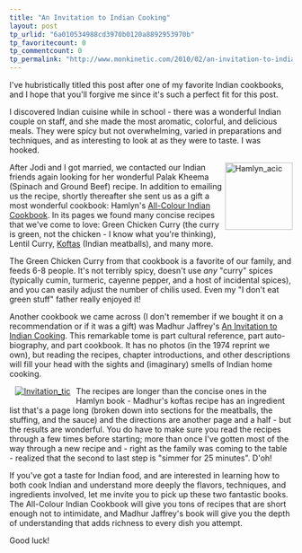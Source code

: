 ```yaml
---
title: "An Invitation to Indian Cooking"
layout: post
tp_urlid: "6a010534988cd3970b0120a8892953970b"
tp_favoritecount: 0
tp_commentcount: 0
tp_permalink: "http://www.monkinetic.com/2010/02/an-invitation-to-indian-cooking.html"
---
```

I've hubristically titled this post after one of my favorite Indian cookbooks, and I hope that you'll forgive me since it's such a perfect fit for this post.

I discovered Indian cuisine while in school - there was a wonderful Indian couple on staff, and she made the most aromatic, colorful, and delicious meals. They were spicy but not overwhelming, varied in preparations and techniques, and as interesting to look at as they were to taste. I was hooked.

<a style="float: right;" href="http://www.amazon.com/Hamlyn-All-Colour-Indian-Cookbook-Colour/dp/185152990X/ref=sr_1_2?ie=UTF8&s=books&qid=1265842778&sr=8-2"><img width="120" class="asset  asset-image at-xid-6a010534988cd3970b0120a889ba35970b" alt="Hamlyn_acic" title="Hamlyn_acic" src="http://steveivy.typepad.com/.a/6a010534988cd3970b0120a889ba35970b-800wi" border="0" style="margin: 0px 0px 10px 0px; border: none;" /></a>After Jodi and I got married, we contacted our Indian friends again looking for her wonderful Palak Kheema (Spinach and Ground Beef) recipe. In addition to emailing us the recipe, shortly thereafter she sent us as a gift a most wonderful cookbook: Hamlyn's [All-Colour Indian Cookbook](http://www.amazon.com/Hamlyn-All-Colour-Indian-Cookbook-Colour/dp/185152990X/ref=sr_1_2?ie=UTF8&s=books&qid=1265842778&sr=8-2). In its pages we found many concise recipes that we've come to love: Green Chicken Curry (the curry is green, not the chicken - I know what you're thinking), Lentil Curry, [Koftas](http://www.flickr.com/photos/redmonk/3175186523/) (Indian meatballs), and many more.

The Green Chicken Curry from that cookbook is a favorite of our family, and feeds 6-8 people. It's not terribly spicy, doesn't use *any* "curry" spices (typically cumin, turmeric, cayenne pepper, and a host of incidental spices), and you can easily adjust the number of chilis used. Even my "I don't eat green stuff" father really enjoyed it!

Another cookbook we came across (I don't remember if we bought it on a recommendation or if it was a gift) was Madhur Jaffrey's [An Invitation to Indian Cooking](http://www.amazon.com/Invitation-Indian-Cooking-Madhur-Jaffrey/dp/B000VKQX4Q/ref=sr_1_2?ie=UTF8&s=books&qid=1265842994&sr=1-2). This remarkable tome is part cultural reference, part auto-biography, and part cookbook. It has no photos (in the 1974 reprint we own), but reading the recipes, chapter introductions, and other descriptions will fill your head with the sights and (imaginary) smells of Indian home cooking.

<a style="float: left;" href="http://steveivy.typepad.com/.a/6a010534988cd3970b0120a889d63e970b-pi"><img class="asset  asset-image at-xid-6a010534988cd3970b0120a889d63e970b" alt="Invitation_tic" title="Invitation_tic" src="http://steveivy.typepad.com/.a/6a010534988cd3970b0120a889d63e970b-800wi" border="0" style="margin: 0px 10px 10px 10px; border: none;" /></a> The recipes are longer than the concise ones in the Hamlyn book - Madhur's koftas recipe has an ingredient list that's a page long (broken down into sections for the meatballs, the stuffing, and the sauce) and the directions are another page and a half - but the results are wonderful. You do have to make sure you read the recipes through a few times before starting; more than once I've gotten most of the way through a new recipe and  - right as the family was coming to the table - realized that the second to last step is "simmer for 25 minutes". D'oh!

If you've got a taste for Indian food, and are interested in learning how to both cook Indian and understand more deeply the flavors, techniques, and ingredients involved, let me invite you to pick up these two fantastic books. The All-Colour Indian Cookbook will give you tons of recipes that are short enough not to intimidate, and Madhur Jaffrey's book will give you the depth of understanding that adds richness to every dish you attempt.

Good luck!

